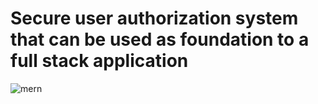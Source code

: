 # Secure user authorization system that can be used as foundation to a full stack application

![mern](https://user-images.githubusercontent.com/60571252/117608528-e3732500-b17b-11eb-8b4d-e7c2188b83bf.jpg)

